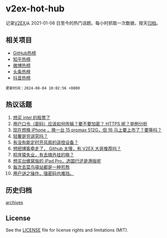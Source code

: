 # v2ex-hot-hub

 记录[V2EX](https://www.v2ex.com/)从 2021-01-06 日至今的热门话题。每小时抓取一次数据，按天[归档](archives)。
 
 ## 相关项目

- [GitHub热榜](https://github.com/snaildev/github-hot-hub)
- [知乎热榜](https://github.com/snaildev/zhihu-hot-hub)
- [微博热榜](https://github.com/snaildev/weibo-hot-hub)
- [头条热榜](https://github.com/snaildev/toutiao-hot-hub)
- [抖音热榜](https://github.com/snaildev/douyin-hot-hub)


 `更新时间：2024-08-04 10:02:56 +0800`

## 热议话题

1. [想买 intel 的股票了](https://www.v2ex.com/t/1062204)
1. [用户口令（密码）应该如何传输？要不要加密？ HTTPS 呢？举例分析](https://www.v2ex.com/t/1062222)
1. [现在想换 iPhone ，换一台 15 promax 512G，但 16 马上要上市了？要等吗？](https://www.v2ex.com/t/1062212)
1. [轻奢是穷讲究吗？](https://www.v2ex.com/t/1062228)
1. [有没有能定时开风扇的遥控设备？](https://www.v2ex.com/t/1062202)
1. [想把博客牵走了， Github 太慢，有 V2EX 大哥推荐吗？](https://www.v2ex.com/t/1062246)
1. [程序猿失业，有去搞外挂的嘛？](https://www.v2ex.com/t/1062282)
1. [想买台蜂窝版的 iPad Pro，选国行还是港版呢](https://www.v2ex.com/t/1062248)
1. [每次去菜鸟驿站都是一种煎熬](https://www.v2ex.com/t/1062273)
1. [用户谜之操作，强密码也难挡。](https://www.v2ex.com/t/1062242)

## 历史归档

[archives](archives)

## License

See the [LICENSE](LICENSE) file for license rights and limitations (MIT).
